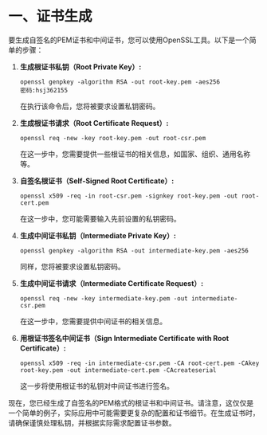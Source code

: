 # 一、证书生成

要生成自签名的PEM证书和中间证书，您可以使用OpenSSL工具。以下是一个简单的步骤：

1. **生成根证书私钥（Root Private Key）:**

   ```shell
   openssl genpkey -algorithm RSA -out root-key.pem -aes256
   密码:hsj362155
   ```

   在执行该命令后，您将被要求设置私钥密码。

2. **生成根证书请求（Root Certificate Request）:**

   ```shell
   openssl req -new -key root-key.pem -out root-csr.pem
   ```

   在这一步中，您需要提供一些根证书的相关信息，如国家、组织、通用名称等。

3. **自签名根证书（Self-Signed Root Certificate）:**

   ```shell
   openssl x509 -req -in root-csr.pem -signkey root-key.pem -out root-cert.pem
   ```

   在这一步中，您可能需要输入先前设置的私钥密码。

4. **生成中间证书私钥（Intermediate Private Key）:**

   ```shell
   openssl genpkey -algorithm RSA -out intermediate-key.pem -aes256
   ```

   同样，您将被要求设置私钥密码。

5. **生成中间证书请求（Intermediate Certificate Request）:**

   ```shell
   openssl req -new -key intermediate-key.pem -out intermediate-csr.pem
   ```

   在这一步中，您需要提供中间证书的相关信息。

6. **用根证书签名中间证书（Sign Intermediate Certificate with Root Certificate）:**

   ```shell
   openssl x509 -req -in intermediate-csr.pem -CA root-cert.pem -CAkey root-key.pem -out intermediate-cert.pem -CAcreateserial
   ```

   这一步将使用根证书的私钥对中间证书进行签名。

现在，您已经生成了自签名的PEM格式的根证书和中间证书。请注意，这仅仅是一个简单的例子，实际应用中可能需要更复杂的配置和证书细节。在生成证书时，请确保谨慎处理私钥，并根据实际需求配置证书参数。